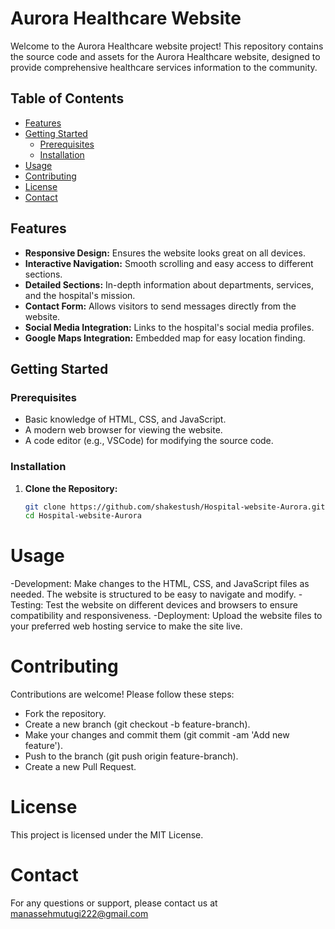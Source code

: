 # Aurora Healthcare Website

Welcome to the Aurora Healthcare website project! This repository contains the source code and assets for the Aurora Healthcare website, designed to provide comprehensive healthcare services information to the community.

## Table of Contents

- [Features](#features)
- [Getting Started](#getting-started)
  - [Prerequisites](#prerequisites)
  - [Installation](#installation)
- [Usage](#usage)
- [Contributing](#contributing)
- [License](#license)
- [Contact](#contact)

## Features

- **Responsive Design:** Ensures the website looks great on all devices.
- **Interactive Navigation:** Smooth scrolling and easy access to different sections.
- **Detailed Sections:** In-depth information about departments, services, and the hospital's mission.
- **Contact Form:** Allows visitors to send messages directly from the website.
- **Social Media Integration:** Links to the hospital's social media profiles.
- **Google Maps Integration:** Embedded map for easy location finding.

## Getting Started

### Prerequisites

- Basic knowledge of HTML, CSS, and JavaScript.
- A modern web browser for viewing the website.
- A code editor (e.g., VSCode) for modifying the source code.

### Installation

1. **Clone the Repository:**
   ```bash
   git clone https://github.com/shakestush/Hospital-website-Aurora.git
   cd Hospital-website-Aurora
   
# Usage
-Development: Make changes to the HTML, CSS, and JavaScript files as needed. The website is structured to be easy to navigate and modify.
-Testing: Test the website on different devices and browsers to ensure compatibility and responsiveness.
-Deployment: Upload the website files to your preferred web hosting service to make the site live.

# Contributing
Contributions are welcome! Please follow these steps:

- Fork the repository.
- Create a new branch (git checkout -b feature-branch).
- Make your changes and commit them (git commit -am 'Add new feature').
- Push to the branch (git push origin feature-branch).
- Create a new Pull Request.

# License
This project is licensed under the MIT License. 

# Contact
For any questions or support, please contact us at manassehmutugi222@gmail.com 
